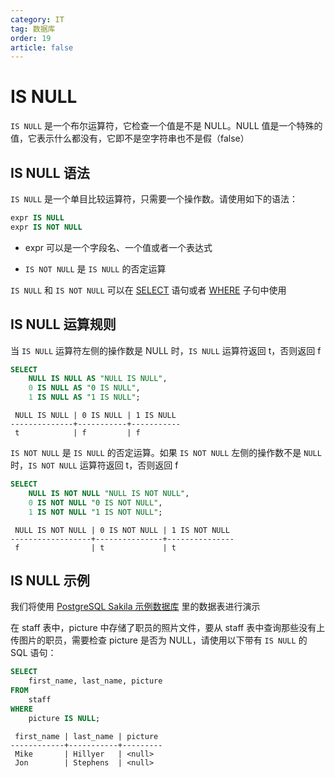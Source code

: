 ```yaml
---
category: IT
tag: 数据库
order: 19
article: false
---
```


# IS NULL

`IS NULL` 是一个布尔运算符，它检查一个值是不是 NULL。NULL 值是一个特殊的值，它表示什么都没有，它即不是空字符串也不是假（false）

## IS NULL 语法

`IS NULL` 是一个单目比较运算符，只需要一个操作数。请使用如下的语法：

```sql
expr IS NULL
expr IS NOT NULL
```

- expr 可以是一个字段名、一个值或者一个表达式

- `IS NOT NULL` 是 `IS NULL` 的否定运算

`IS NULL` 和 `IS NOT NULL` 可以在 [SELECT](./select.md) 语句或者 [WHERE](./where.md) 子句中使用

## IS NULL 运算规则

当 `IS NULL` 运算符左侧的操作数是 NULL 时，`IS NULL` 运算符返回 t，否则返回 f

```sql
SELECT
    NULL IS NULL AS "NULL IS NULL",
    0 IS NULL AS "0 IS NULL",
    1 IS NULL AS "1 IS NULL";
```

```text
 NULL IS NULL | 0 IS NULL | 1 IS NULL
--------------+-----------+-----------
 t            | f         | f
```

`IS NOT NULL` 是 `IS NULL` 的否定运算。如果 `IS NOT NULL` 左侧的操作数不是 `NULL` 时，`IS NOT NULL` 运算符返回 t，否则返回 f

```sql
SELECT
    NULL IS NOT NULL "NULL IS NOT NULL",
    0 IS NOT NULL "0 IS NOT NULL",
    1 IS NOT NULL "1 IS NOT NULL";
```

```text
 NULL IS NOT NULL | 0 IS NOT NULL | 1 IS NOT NULL
------------------+---------------+---------------
 f                | t             | t
```

## IS NULL 示例

我们将使用 [PostgreSQL Sakila 示例数据库](../start.md#sakila) 里的数据表进行演示

在 staff 表中，picture 中存储了职员的照片文件，要从 staff 表中查询那些没有上传图片的职员，需要检查 picture 是否为 NULL，请使用以下带有 `IS NULL` 的 SQL 语句：

```sql
SELECT
    first_name, last_name, picture
FROM
    staff
WHERE
    picture IS NULL;
```

```text
 first_name | last_name | picture
------------+-----------+---------
 Mike       | Hillyer   | <null>
 Jon        | Stephens  | <null>
```